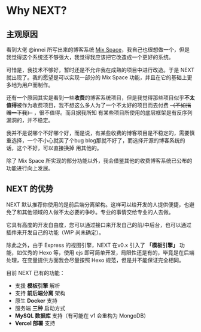 # Why NEXT?

## 主观原因

看到大佬 @innei 所写出来的博客系统 [Mix Space](https://github.com/mx-space/)，我自己也很想做一个，但是我觉得这个系统还不够强大，我觉得我应该把它改造成一个更好的系统。

可惜是，我技术不够好，暂时还是不允许我在成熟的项目中进行改造。于是 NEXT 就出现了。我的愿望是可以实现一部分的 Mix Space 功能，并且在它的基础上更多地为用户而制作。

还有一个原因其实是看到一些**收费**的博客系统项目，但是我觉得那些项目似乎**不太值得**被作为收费项目，我不想这么多人为了一个不太好的项目而去付费 ~~（不如捐赠一下我）~~ ，很不值得。而且据我所知 有某些项目所使用的底层框架是有反序列漏洞的，并不稳定。

我并不是说哪个不好哪个好，而是说，有某些收费的博客项目是不稳定的，需要慎重选择，一个不小心就买了个bug blog那就不好了，而选择开源的博客系统的话，这个不好，可以直接换掉 用其他的。

除了 Mix Space 所实现的部分功能以外，我会借鉴其他的收费博客系统已公布的功能进行向上发展。

## NEXT 的优势

NEXT 默认推荐你使用的是前后端分离架构。这样可以给开发的人提供便捷，也避免了和其他领域的人做不太必要的争吵。专业的事情交给专业的人去做。

它具有高度的开发自由度，您可以通过接口来开发自己的前/中后台，也可以通过插件来开发自己的功能（WIP 尚未确定）。

除此之外，由于 Express 的视图引擎，NEXT 在v0.x 引入了  **「模板引擎」** 功能，如优秀的 Hexo 等，使用 ejs 即可简单开发，局限性还是有的，毕竟是在后端处理，在变量提供方面我会尽量按照 Hexo 规范，但是并不能保证完全相同。

目前 NEXT 已有的功能：

- 支援 **模板引擎** 解析
- 支持 **前后端分离** 架构
- 原生 **Docker** 支持
- 服务端 **三种** 启动方式
- **MySQL 数据库** 支持（有可能在 v1 会重构为 MongoDB）
- **Vercel 部署** 支持
